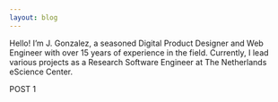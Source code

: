 ```yaml
---
layout: blog
---
```

<script>
  import TiltImage from '$lib/components/TiltImage.svelte'
</script>

Hello! I’m J. Gonzalez, a seasoned Digital Product Designer and Web Engineer with over 15 years of experience in the field. Currently, I lead various projects as a Research Software Engineer at The Netherlands eScience Center.

<TiltImage src="/images/about.webp"/>

POST 1